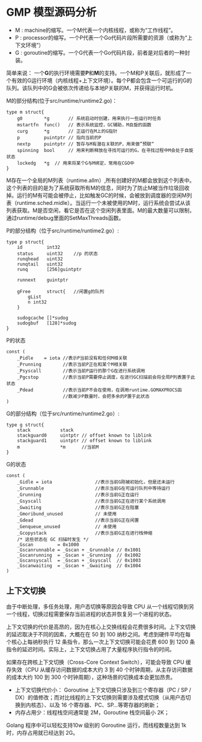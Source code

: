 # GMP 模型源码分析
 
 - M : machine的缩写。一个M代表一个内核线程，或称为“工作线程”。
 - P : processor的缩写。一个P代表一个Go代码片段所需要的资源（或称为“上下文环境”）
 - G : goroutine的缩写。一个G代表一个Go代码片段，前者是对后者的一种封装。

简单来说：
    一个**G**的执行环境需要**P**和**M**的支持。一个M和P关联后，就形成了一个有效的G运行环境（内核线程+上下文环境）。每个P都会包含一个可运行的G的队列。该队列中的G会被依次传递给与本地P关联的M，并获得运行时机。

M的部分结构(位于src/runtime/runtime2.go)：
```
type m struct{
    g0        *g       // 系统启动时创建，用来执行一些运行时任务
    mstartfn  func()   // 表示系统监控，GC辅助，M自旋的函数
    curg      *g       // 正运行在M上的G指针
    p         puintptr // 指向当前的P
    nextp     puintptr // 暂存与M有潜在关联的P，用来做”预联“
    spinning  bool     // 用来判断释放在寻找可运行的G，在寻找过程中M会处于自旋状态
    lockedg   *g  // 用来将某个G与M绑定，常用在CGO中
}
``` 
M存在一个全局的M列表（runtime.allm）,所有创建好的M都会放到这个列表中。这个列表的目的是为了系统获取所有M的信息，同时为了防止M被当作垃圾回收掉。运行的M有可能会被停止，比如触发GC的时候，会被放到调度器的空闲M列表（runtime.sched.midle）。当运行一个未被使用的M时，运行系统会尝试从该列表获取。M是否空闲，看它是否在这个空闲列表里面。M的最大数量可以限制，通过runtime/debug里面的SetMaxThreads函数。

P的部分结构（位于src/runtime/runtime2.go）:
```
type p struct{
    id         int32
    status     uint32    //p 的状态
    runqhead   uint32
    runqtail   uint32
    runq       [256]guintptr

    runnext    guintptr

    gFree      struct{   //闲置g的队列
        gList
        n int32
    }

    sudogcache []*sudog
	sudogbuf   [128]*sudog
}
```

P的状态
```
const (
    _Pidle    = iota //表示P当前没有和任何M相关联
	_Prunning        //表示当前P正在和某个M相关联
	_Psyscall        //表示当前P运行的那个G在进行系统调用
	_Pgcstop         //表示当前P需要停止调度，在进行GC扫描前会将全局P列表置于此状态
	_Pdead           //表示当前P不会在使用，在调用runtime.GOMAXPROCS函 
                     //数减少P数量时，会把多余的P置于此状态
)
```


G的部分结构（位于src/runtime/runtime2.go）:
```
type g struct{
    stack           stack
    stackguard0     uintptr // offset known to liblink
	stackguard1     uintptr // offset known to liblink
    m               *m      //当前M
}
```

G的状态
```
const (
    _Gidle = iota                //表示当前G刚被初始化，但是还未运行
    _Grunnable                   //表示当前G在可运行队列中等待运行
    _Grunning                    //表示当前G正在运行
    _Gsyscall                    //表示当前G正在进行某个系统调用
    _Gwaiting                    //表示当前G正在阻塞
    _Gmoribund_unused            // 未使用
    _Gdead                       //表示当前G正在闲置
    _Genqueue_unused             // 未使用
    _Gcopystack                  //表示当前G正在进行栈伸缩
    /* 这些状态在 GC 扫描时发生 */
    _Gscan         = 0x1000
	_Gscanrunnable = _Gscan + _Grunnable // 0x1001
	_Gscanrunning  = _Gscan + _Grunning  // 0x1002
	_Gscansyscall  = _Gscan + _Gsyscall  // 0x1003
	_Gscanwaiting  = _Gscan + _Gwaiting  // 0x1004
)
```


## 上下文切换

由于中断处理，多任务处理，用户态切换等原因会导致 CPU 从一个线程切换到另一个线程，切换过程需要保存当前进程的状态并恢复另一个进程的状态。

上下文切换的代价是高昂的，因为在核心上交换线程会花费很多时间。上下文切换的延迟取决于不同的因素，大概在在 50 到 100 纳秒之间。考虑到硬件平均在每个核心上每纳秒执行 12 条指令，那么一次上下文切换可能会花费 600 到 1200 条指令的延迟时间。实际上，上下文切换占用了大量程序执行指令的时间。

如果存在跨核上下文切换（Cross-Core Context Switch），可能会导致 CPU 缓存失效（CPU 从缓存访问数据的成本大约 3 到 40 个时钟周期，从主存访问数据的成本大约 100 到 300 个时钟周期），这种场景的切换成本会更加昂贵。

- 上下文切换代价小： Goroutine 上下文切换只涉及到三个寄存器（PC / SP / DX）的值修改；而对比线程的上下文切换则需要涉及模式切换（从用户态切换到内核态）、以及 16 个寄存器、PC、SP…等寄存器的刷新；
- 内存占用少：线程栈空间通常是 2M，Goroutine 栈空间最小 2K；



Golang 程序中可以轻松支持10w 级别的 Goroutine 运行，而线程数量达到 1k 时，内存占用就已经达到 2G。